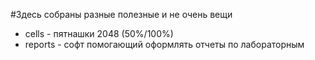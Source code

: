 #Здесь собраны разные полезные и не очень вещи
* cells - пятнашки 2048 (50%/100%)
* reports - софт помогающий оформлять отчеты по лабораторным